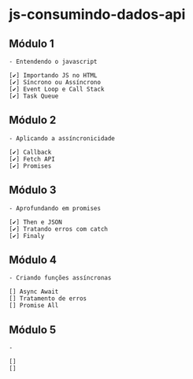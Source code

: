 # js-consumindo-dados-api

##

## Módulo 1

    - Entendendo o javascript

    [✔️] Importando JS no HTML
    [✔️] Síncrono ou Assíncrono
    [✔️] Event Loop e Call Stack
    [✔️] Task Queue

## Módulo 2

    - Aplicando a assíncronicidade

    [✔️] Callback
    [✔️] Fetch API
    [✔️] Promises

## Módulo 3

    - Aprofundando em promises

    [✔️] Then e JSON
    [✔️] Tratando erros com catch
    [✔️] Finaly

## Módulo 4

    - Criando funções assíncronas

    [] Async Await
    [] Tratamento de erros
    [] Promise All

## Módulo 5

    -

    []
    []
